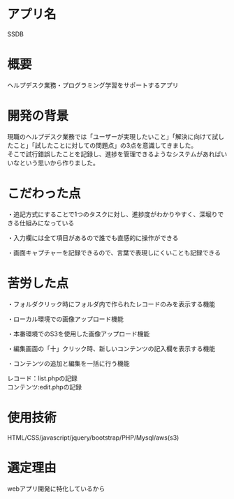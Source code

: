 # アプリ名

SSDB

# 概要

ヘルプデスク業務・プログラミング学習をサポートするアプリ

# 開発の背景

現職のヘルプデスク業務では「ユーザーが実現したいこと」「解決に向けて試したこと」「試したことに対しての問題点」の3点を意識してきました。  
そこで試行錯誤したことを記録し、進捗を管理できるようなシステムがあればいいなという思いから作りました。

# こだわった点

・追記方式にすることで1つのタスクに対し、進捗度がわかりやすく、深堀りできる仕組みになっている  
  
・入力欄には全て項目があるので誰でも直感的に操作ができる  
  
・画面キャプチャーを記録できるので、言葉で表現しにくいことも記録できる

# 苦労した点

・フォルダクリック時にフォルダ内で作られたレコードのみを表示する機能  
  
・ローカル環境での画像アップロード機能
  
・本番環境でのS3を使用した画像アップロード機能  
  
・編集画面の「十」クリック時、新しいコンテンツの記入欄を表示する機能  
  
・コンテンツの追加と編集を一括に行う機能  
  
レコード：list.phpの記録  
コンテンツ:edit.phpの記録

# 使用技術
HTML/CSS/javascript/jquery/bootstrap/PHP/Mysql/aws(s3)

# 選定理由

webアプリ開発に特化しているから
